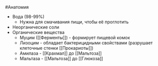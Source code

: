 #Анатомия 
- Вода (98-99%)
	- Нужна для смачивания пищи, чтобы её проглотить
- Неорганические соли
- Органические вещества
	- Муцим ([[Ферменты]]) - формирует пищевой комок
	- Лизоцим - обладает бактерицидными свойствами (разрушает клеточные стенки [[Прокариоты]])
	- Амилаза - [[Крахмал]] до [[Мальтоза]]
	- Мальтаза - [[Мальтоза]] до [[Глюкоза]] 